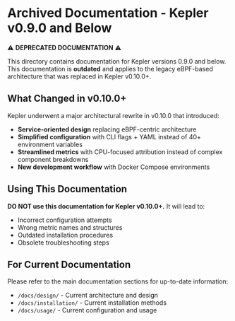 # Archived Documentation - Kepler v0.9.0 and Below

⚠️ **DEPRECATED DOCUMENTATION** ⚠️

This directory contains documentation for Kepler versions 0.9.0 and below.
This documentation is **outdated** and applies to the legacy eBPF-based
architecture that was replaced in Kepler v0.10.0+.

## What Changed in v0.10.0+

Kepler underwent a major architectural rewrite in v0.10.0 that introduced:

- **Service-oriented design** replacing eBPF-centric architecture
- **Simplified configuration** with CLI flags + YAML instead of 40+ environment variables
- **Streamlined metrics** with CPU-focused attribution instead of complex component breakdowns
- **New development workflow** with Docker Compose environments

## Using This Documentation

**DO NOT use this documentation for Kepler v0.10.0+.** It will lead to:

- Incorrect configuration attempts
- Wrong metric names and structures
- Outdated installation procedures
- Obsolete troubleshooting steps

## For Current Documentation

Please refer to the main documentation sections for up-to-date information:

- `/docs/design/` - Current architecture and design
- `/docs/installation/` - Current installation methods
- `/docs/usage/` - Current configuration and usage
